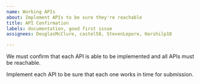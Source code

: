```yaml
---
name: Working APIs
about: Implement APIs to be sure they're reachable
title: API Confirmation
labels: documentation, good first issue
assignees: DouglasMcClure, castel58, StevenLepore, Harshilp18

---
```


We must confirm that each API is able to be implemented and all APIs must be reachable.

Implement each API to be sure that each one works in time for submission.
